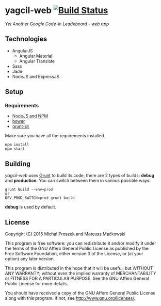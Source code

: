 # yagcil-web [![Build Status](https://travis-ci.org/yagcil/yagcil-web.svg)](https://travis-ci.org/yagcil/yagcil-web)
*Yet Another Google Code-in Leadeboard - web app*

## Technologies
* AngularJS
  * Angular Material
  * Angular Translate
* Sass
* Jade
* NodeJS and ExpressJS

## Setup
### Requirements
* [NodeJS and NPM](http://nodejs.org)
* [bower](http://bower.io)
* [grunt-cli](https://github.com/gruntjs/grunt-cli)

Make sure you have all the requirements installed.

```
npm install
npm start
```

## Building
*yagcil-web* uses [Grunt](gruntjs.com) to build its code, 
there are 2 types of builds: **debug** and **production**.
You can switch between them in various possible ways:
```
grunt build --env=prod
or
DEV_PROD_SWITCH=prod grunt build
```
**debug** is used by default.

## License
Copyright (C) 2015  Michał Proszek and Mateusz Maćkowski

This program is free software: you can redistribute it and/or modify
it under the terms of the GNU Affero General Public License as published by
the Free Software Foundation, either version 3 of the License, or
(at your option) any later version.

This program is distributed in the hope that it will be useful,
but WITHOUT ANY WARRANTY; without even the implied warranty of
MERCHANTABILITY or FITNESS FOR A PARTICULAR PURPOSE.  See the
GNU Affero General Public License for more details.

You should have received a copy of the GNU Affero General Public License
along with this program.  If not, see <http://www.gnu.org/licenses/>.
